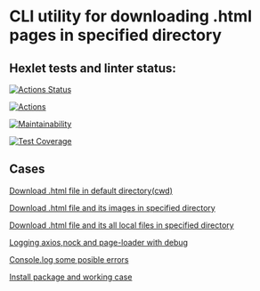 # CLI utility for downloading .html pages in specified directory

## Hexlet tests and linter status:
[![Actions Status](https://github.com/CENTneRMOB/backend-project-lvl3/workflows/hexlet-check/badge.svg)](https://github.com/CENTneRMOB/backend-project-lvl3/actions)

[![Actions](https://github.com/CENTneRMOB/backend-project-lvl3/workflows/Node.js%20CI/badge.svg?branch=main)](https://github.com/CENTneRMOB/backend-project-lvl3/actions)

[![Maintainability](https://api.codeclimate.com/v1/badges/ff6f2ad5a0cfcd4eb17c/maintainability)](https://codeclimate.com/github/CENTneRMOB/backend-project-lvl3/maintainability)

[![Test Coverage](https://api.codeclimate.com/v1/badges/ff6f2ad5a0cfcd4eb17c/test_coverage)](https://codeclimate.com/github/CENTneRMOB/backend-project-lvl3/test_coverage)


## Cases

[Download .html file in default directory(cwd)](https://asciinema.org/a/397381 "first step done")

[Download .html file and its images in specified directory](https://asciinema.org/a/400948 "second step done")

[Download .html file and its all local files in specified directory](https://asciinema.org/a/406365 "third step done")

[Logging axios,nock and page-loader with debug](https://asciinema.org/a/407795 "fourth step done")

[Console.log some posible errors](https://asciinema.org/a/410257 "fifth step done")

[Install package and working case](https://asciinema.org/a/411554 "sixth step done")